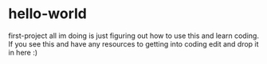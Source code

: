 # hello-world
first-project
all im doing is just figuring out how to use this and learn coding. If you see this and have any resources to getting into coding edit and drop it in here :)
